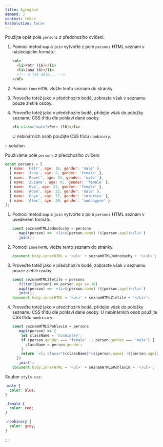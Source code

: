 ```yaml
---
title: Agregace
demand: 3
context: lekce
hasSolution: false
---
```


Použijte opět pole `persons` z předchozího cvičení.

1. Pomocí metod `map` a `join` vytvořte z pole `persons` HTML seznam v následujícím formátu:

   ```html
   <ul>
     <li>Petr (16)</li>
     <li>Jana (8)</li>
     <!-- a tak dále... -->
   </ul>
   ```

1. Pomocí `innerHTML` vložte tento seznam do stránky.
1. Proveďte totéž jako v předchozím bodě, zobrazte však v seznamu pouze zletilé osoby.
1. Proveďte totéž jako v předchozím bodě, přidejte však do položky seznamu CSS třídu dle pohlaví dané osoby.

   ```html
   <li class="male">Petr (16)</li>
   ```

   U nebinárních osob použijte CSS třídu `nonbinary`.

:::solution

Používáme pole `persons` z předchozího cvičení:

```js
const persons = [
  { name: 'Petr', age: 16, gender: 'male' },
  { name: 'Jana', age: 8, gender: 'female' },
  { name: 'Pavel', age: 34, gender: 'male' },
  { name: 'Zuzana', age: 41, gender: 'female' },
  { name: 'Eva', age: 22, gender: 'female' },
  { name: 'Adam', age: 22, gender: 'male' },
  { name: 'Onyx', age: 37, gender: 'intersex' },
  { name: 'Alex', age: 29, gender: 'androgyne' },
];
```

1. Pomocí metod `map` a `join` vytvořte z pole `persons` HTML seznam v uvedeném formátu.

   ```js
   const seznamHTMLJednoduchy = persons
     .map((person) => `<li>${person.name} (${person.age})</li>`)
     .join();
   ```

1. Pomocí `innerHTML` vložte tento seznam do stránky.

   ```js
   document.body.innerHTML = '<ul>' + seznamHTMLJednoduchy + '</ul>';
   ```

1. Proveďte totéž jako v předchozím bodě, zobrazte však v seznamu pouze zletilé osoby.

   ```js
   const seznamHTMLZletile = persons
     .filter((person) => person.age >= 18)
     .map((person) => `<li>${person.name} (${person.age})</li>`)
     .join();
   document.body.innerHTML = '<ul>' + seznamHTMLZletile + '</ul>';
   ```

1. Proveďte totéž jako v předchozím bodě, přidejte však do položky seznamu CSS třídu dle pohlaví dané osoby. U nebinárních osob použijte CSS třídu `nonbinary`.

   ```js
   const seznamHTMLSPohlavim = persons
     .map((person) => {
       let className = 'nonbinary';
       if (person.gender === 'female' || person.gender === 'male') {
         className = person.gender;
       }
       return `<li class="${className}">${person.name} (${person.age})</li>`;
     })
     .join();
   document.body.innerHTML = '<ul>' + seznamHTMLSPohlavim + '</ul>';
   ```

Soubor `style.css`:

```css
.male {
  color: blue;
}

.female {
  color: red;
}

.nonbinary {
  color: grey;
}
```

:::
